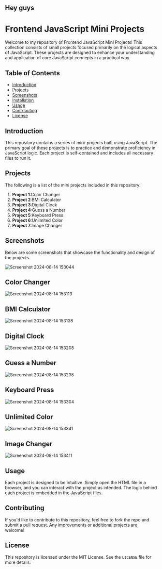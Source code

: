 
## Hey guys
# Frontend JavaScript Mini Projects

Welcome to my repository of Frontend JavaScript Mini Projects! This collection consists of small projects focused primarily on the logical aspects of JavaScript. These projects are designed to enhance your understanding and application of core JavaScript concepts in a practical way.

## Table of Contents

- [Introduction](#introduction)
- [Projects](#projects)
- [Screenshots](#screenshots)
- [Installation](#installation)
- [Usage](#usage)
- [Contributing](#contributing)
- [License](#license)

## Introduction

This repository contains a series of mini-projects built using JavaScript. The primary goal of these projects is to practice and demonstrate proficiency in JavaScript logic. Each project is self-contained and includes all necessary files to run it.

## Projects

The following is a list of the mini projects included in this repository:

1. **Project 1**:Color Changer
2. **Project 2**:BMI Calculator
3. **Project 3**:Digital Clock
4. **Project 4**:Guess a Number
5. **Project 5**:Keyboard Press
6. **Project 6**:Unlimited Color
7. **Project 7**:Image Changer


## Screenshots

Below are some screenshots that showcase the functionality and design of the projects.



![Screenshot 2024-08-14 153044](https://github.com/user-attachments/assets/7933412d-1379-46e7-828d-d61c0f938393)


## Color Changer

![Screenshot 2024-08-14 153113](https://github.com/user-attachments/assets/2df4bf90-2960-4884-aaff-a55d35a49226)

## BMI Calculator

![Screenshot 2024-08-14 153138](https://github.com/user-attachments/assets/baebb353-5354-481a-8c79-bba992f5cd7b)

## Digital Clock

![Screenshot 2024-08-14 153208](https://github.com/user-attachments/assets/e49e8325-a3fd-4317-bd55-3ff2cbbd2846)

## Guess a Number


![Screenshot 2024-08-14 153238](https://github.com/user-attachments/assets/daec4e75-c246-4728-9fee-7fc41697a987)

## Keyboard Press
![Screenshot 2024-08-14 153304](https://github.com/user-attachments/assets/b28cf6e6-8fd4-485b-b4bc-19533d42405c)

## Unlimited Color
![Screenshot 2024-08-14 153341](https://github.com/user-attachments/assets/471974b9-eabd-4d47-83bd-128684e8a000)

## Image Changer

![Screenshot 2024-08-14 153411](https://github.com/user-attachments/assets/1d2d252e-9faf-4582-9135-5e9093ea011e)



## Usage

Each project is designed to be intuitive. Simply open the HTML file in a browser, and you can interact with the project as intended. The logic behind each project is embedded in the JavaScript files.

## Contributing

If you'd like to contribute to this repository, feel free to fork the repo and submit a pull request. Any improvements or additional projects are welcome!

## License

This repository is licensed under the MIT License. See the `LICENSE` file for more details.

